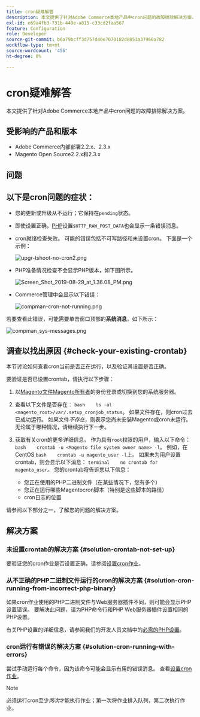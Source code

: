 ```yaml
---
title: cron疑难解答
description: 本文提供了针对Adobe Commerce本地产品中cron问题的故障排除解决方案。
exl-id: e69a4fb3-731b-449e-a815-c33cd2faa567
feature: Configuration
role: Developer
source-git-commit: b6a79bcff3d757d40e7070182d8853a37960a782
workflow-type: tm+mt
source-wordcount: '456'
ht-degree: 0%

---
```


# cron疑难解答

本文提供了针对Adobe Commerce本地产品中cron问题的故障排除解决方案。

## 受影响的产品和版本

* Adobe Commerce内部部署2.2.x、2.3.x
* Magento Open Source2.2.x和2.3.x

## 问题

## 以下是cron问题的症状：

* 您的更新或升级从不运行；它保持在`pending`状态。
* 即使设置正确，[PHP](https://glossary.magento.com/php)设置`$HTTP_RAW_POST_DATA`也会显示一条错误消息。
* cron就绪检查失败。 可能的错误包括不可写路径和未设置cron。 下面是一个示例：

  ![upgr-tshoot-no-cron2.png](assets/upgr-tshoot-no-cron2.png)

* PHP准备情况检查不会显示PHP版本，如下图所示。

  ![Screen_Shot_2019-08-29_at_1.36.08_PM.png](assets/Screen_Shot_2019-08-29_at_1.36.08_PM.png)

* Commerce管理中会显示以下错误：

  ![compman-cron-not-running.png](assets/compman-cron-not-running.png)

若要查看此错误，可能需要单击窗口顶部的&#x200B;**系统消息**，如下所示：

![compman_sys-messages.png](assets/compman_sys-messages.png)

## 调查以找出原因 {#check-your-existing-crontab}

本节讨论如何查看cron当前是否正在运行，以及验证其设置是否正确。

要验证是否已设置crontab，请执行以下步骤：

1. 以[Magento文件Magento所有者](https://devdocs.magento.com/guides/v2.3/install-gde/prereq/file-sys-perms-over.html)的身份登录或切换到您的系统服务器。
1. 查看以下文件是否存在：    `bash    ls -al <magento_root>/var/.setup_cronjob_status`。 如果文件存在，则cron过去已成功运行。 如果文件&#x200B;*不存在*，则表示您尚未安装Magento或cron未运行。 无论属于哪种情况，请继续执行下一步。
1. 获取有关cron的更多详细信息。 作为具有`root`权限的用户，输入以下命令：    `bash    crontab -u <Magento file system owner name> -l`。 例如，在CentOS `bash    crontab -u magento_user -l`上。  如果未为用户设置crontab，则会显示以下消息：    `terminal    no crontab for magento_user`。 您的crontab将告诉您以下信息：

   * 您正在使用的PHP二进制文件（在某些情况下，您有多个）
   * 您正在运行哪些Magentocron脚本（特别是这些脚本的路径）
   * cron日志的位置

请参阅以下部分之一，了解您的问题的解决方案。

## 解决方案

### 未设置crontab的解决方案 {#solution-crontab-not-set-up}

要验证您的cron作业是否设置正确，请参阅[设置cron作业](https://devdocs.magento.com/guides/v2.3/install-gde/install/post-install-config.html#post-install-cron)。

### 从不正确的PHP二进制文件运行的cron的解决方案 {#solution-cron-running-from-incorrect-php-binary}

如果cron作业使用的PHP二进制文件与Web服务器插件不同，则可能会显示PHP设置错误。 要解决此问题，请为PHP命令行和PHP Web服务器插件设置相同的PHP设置。

有关PHP设置的详细信息，请参阅我们的开发人员文档中的[必需的PHP设置](https://devdocs.magento.com/guides/v2.3/install-gde/prereq/php-settings.html)。

### cron运行有错误的解决方案 {#solution-cron-running-with-errors}

尝试手动运行每个命令，因为该命令可能会显示有用的错误消息。 查看[设置cron作业](https://devdocs.magento.com/guides/v2.3/install-gde/install/post-install-config.html#post-install-cron)。

>[!NOTE]
>
>必须运行cron至少&#x200B;*两次*&#x200B;才能执行作业；第一次将作业排入队列，第二次执行作业。
